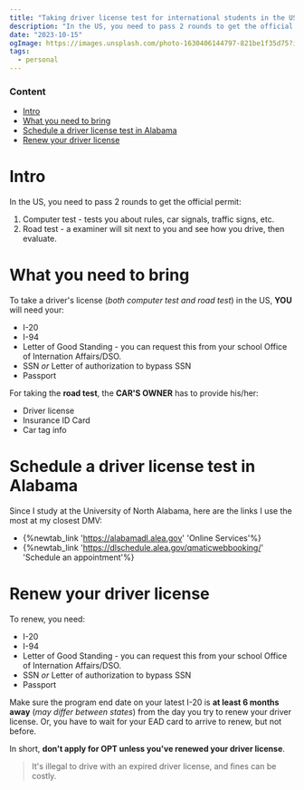 ```yaml
---
title: "Taking driver license test for international students in the US"
description: "In the US, you need to pass 2 rounds to get the official permit: 1. Computer test - tests you about rules, car signals, traffic signs, etc. 2. Road test - a examiner will sit next to you and see how you drive, then evaluate"
date: "2023-10-15"
ogImage: https://images.unsplash.com/photo-1630406144797-821be1f35d75?ixlib=rb-4.0.3&ixid=M3wxMjA3fDB8MHxwaG90by1wYWdlfHx8fGVufDB8fHx8fA%3D%3D&auto=format&fit=crop&w=2070&q=80
tags:
  - personal
---
```


### Content

- [Intro](#intro)
- [What you need to bring](#what-you-need-to-bring)
- [Schedule a driver license test in Alabama](#schedule-a-driver-license-test-in-alabama)
- [Renew your driver license](#renew-your-driver-license)

# Intro

In the US, you need to pass 2 rounds to get the official permit:

1. Computer test - tests you about rules, car signals, traffic signs, etc.
2. Road test - a examiner will sit next to you and see how you drive, then evaluate.

# What you need to bring

To take a driver's license (_both computer test and road test_) in the US, **YOU** will need your:

- I-20
- I-94
- Letter of Good Standing - you can request this from your school Office of Internation Affairs/DSO.
- SSN _or_ Letter of authorization to bypass SSN
- Passport

For taking the **road test**, the **CAR'S OWNER** has to provide his/her:

- Driver license
- Insurance ID Card
- Car tag info

# Schedule a driver license test in Alabama

Since I study at the University of North Alabama, here are the links I use the most at my closest DMV:

- {%newtab_link 'https://alabamadl.alea.gov' 'Online Services'%}
- {%newtab_link 'https://dlschedule.alea.gov/qmaticwebbooking/' 'Schedule an appointment'%}

# Renew your driver license

To renew, you need:

- I-20
- I-94
- Letter of Good Standing - you can request this from your school Office of Internation Affairs/DSO.
- SSN _or_ Letter of authorization to bypass SSN
- Passport

Make sure the program end date on your latest I-20 is **at least 6 months away** (_may differ between states_) from the day you try to renew your driver license. Or, you have to wait for your EAD card to arrive to renew, but not before.

In short, **don't apply for OPT unless you've renewed your driver license**.

> It's illegal to drive with an expired driver license, and fines can be costly.
